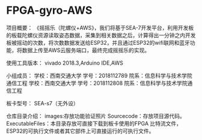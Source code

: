 # FPGA-gyro-AWS
项目概要：
《摇摇乐（陀螺仪+AWS》，我们将基于SEA-7开发平台，利用开发板的板载陀螺仪资源读取姿态数据，采集到相关数据之后，计算得出一分钟之内开发板被摇动的次数，将次数数据发送给ESP32，并且通过ESP32的wifi联网和蓝牙功能，将数据上传至AWS云服务端口，最终完成摇摇乐的实现。

使用工具版本：
vivado 2018.3,Arduino IDE,AWS

小组成员：
学校：西南交通大学 学号：2018112789 院系：信息科学与技术学院通信工程
学校：西南交通大学 学号：2018112808 院系：信息科学与技术学院通信工程

板卡型号：
SEA-s7（无外设）

仓库目录介绍：
images:存放功能验证照片
Sourcecode：存放项⽬源代码。
ExecutableFiles：本⽬录存放可直接下载到板卡使⽤的FPGA 比特流文件，ESP32的可执⾏文件或者其它部件上可直接运⾏的可执⾏文件。
